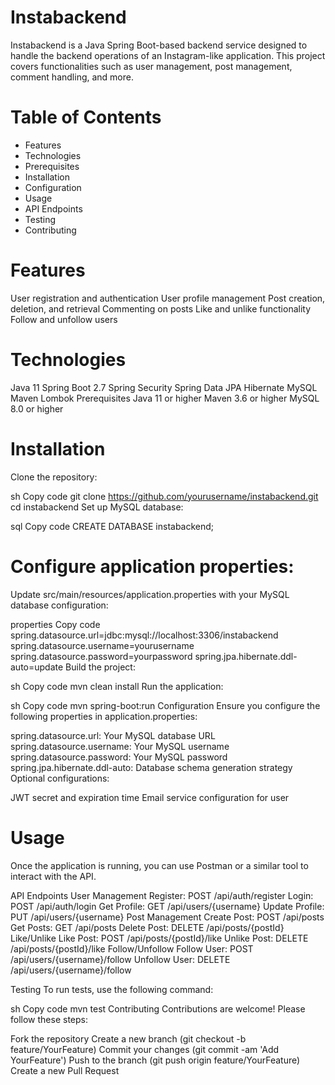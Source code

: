 # Instabackend
Instabackend is a Java Spring Boot-based backend service designed to handle the backend operations of an Instagram-like application. This project covers functionalities such as user management, post management, comment handling, and more.

# Table of Contents
* Features
* Technologies
* Prerequisites
* Installation
* Configuration
* Usage
* API Endpoints
* Testing
* Contributing

# Features
User registration and authentication
User profile management
Post creation, deletion, and retrieval
Commenting on posts
Like and unlike functionality
Follow and unfollow users

# Technologies
Java 11
Spring Boot 2.7
Spring Security
Spring Data JPA
Hibernate
MySQL
Maven
Lombok
Prerequisites
Java 11 or higher
Maven 3.6 or higher
MySQL 8.0 or higher

# Installation
Clone the repository:

sh
Copy code
git clone https://github.com/yourusername/instabackend.git
cd instabackend
Set up MySQL database:

sql
Copy code
CREATE DATABASE instabackend;

# Configure application properties:
Update src/main/resources/application.properties with your MySQL database configuration:

properties
Copy code
spring.datasource.url=jdbc:mysql://localhost:3306/instabackend
spring.datasource.username=yourusername
spring.datasource.password=yourpassword
spring.jpa.hibernate.ddl-auto=update
Build the project:

sh
Copy code
mvn clean install
Run the application:

sh
Copy code
mvn spring-boot:run
Configuration
Ensure you configure the following properties in application.properties:

spring.datasource.url: Your MySQL database URL
spring.datasource.username: Your MySQL username
spring.datasource.password: Your MySQL password
spring.jpa.hibernate.ddl-auto: Database schema generation strategy
Optional configurations:

JWT secret and expiration time
Email service configuration for user 

# Usage
Once the application is running, you can use Postman or a similar tool to interact with the API.

API Endpoints
User Management
Register: POST /api/auth/register
Login: POST /api/auth/login
Get Profile: GET /api/users/{username}
Update Profile: PUT /api/users/{username}
Post Management
Create Post: POST /api/posts
Get Posts: GET /api/posts
Delete Post: DELETE /api/posts/{postId}
Like/Unlike
Like Post: POST /api/posts/{postId}/like
Unlike Post: DELETE /api/posts/{postId}/like
Follow/Unfollow
Follow User: POST /api/users/{username}/follow
Unfollow User: DELETE /api/users/{username}/follow

Testing
To run tests, use the following command:

sh
Copy code
mvn test
Contributing
Contributions are welcome! Please follow these steps:

Fork the repository
Create a new branch (git checkout -b feature/YourFeature)
Commit your changes (git commit -am 'Add YourFeature')
Push to the branch (git push origin feature/YourFeature)
Create a new Pull Request
